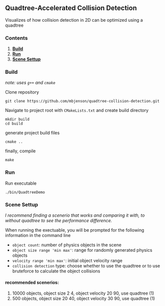 ## Quadtree-Accelerated Collision Detection

Visualizes of how collision detection in 2D can be optimized using a quadtree

### Contents
1. [**Build**](#build)
2. [**Run**](#run)
3. [**Scene Settup**](#scene-settup)

### Build
*note: uses `g++` and `cmake`*

Clone repository

    git clone https://github.com/mbjenson/quadtree-collision-detection.git
Navigate to project root with `CMakeLists.txt` and create build directory

    mkdir build
    cd build
generate project build files

    cmake ..
finally, compile

    make

### Run
Run executable

    ./bin/QuadtreeDemo
### Scene Settup
*I recommend finding a scenerio that works and comparing it with, to without quadtree to see the performance difference.*

When running the exectuable, you will be prompted for the following information in the command line
* `object count`: number of physics objects in the scene
* `object size range 'min max'`: range for randomly generated physics objects
* `velocity range 'min max'`: initial object velocity range
* `collision detection` type: choose whether to use the quadtree or to use bruteforce to calculate the object collisions

#### recommended scenerios:
1) 10000 objects, object size 2 4, object velocity 20 90, use quadtree (1)
2) 500 objects, object size 20 40, object velocity 30 90, use quadtree (1)














